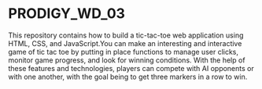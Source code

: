 # PRODIGY_WD_03
This repository contains how to build a tic-tac-toe web application using HTML, CSS, and JavaScript.You can make an interesting and interactive game of tic tac toe by putting in place functions to manage user clicks, monitor game progress, and look for winning conditions. With the help of these features and technologies, players can compete with AI opponents or with one another, with the goal being to get three markers in a row to win.
